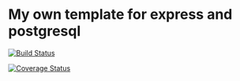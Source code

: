 # My own template for express and postgresql

[![Build Status](https://travis-ci.com/taraskhvyl/express-postgresql.svg?branch=main)](https://travis-ci.com/taraskhvyl/express-postgresql)

[![Coverage Status](https://coveralls.io/repos/github/taraskhvyl/express-postgresql/badge.svg?branch=main)](https://coveralls.io/github/taraskhvyl/express-postgresql?branch=main)